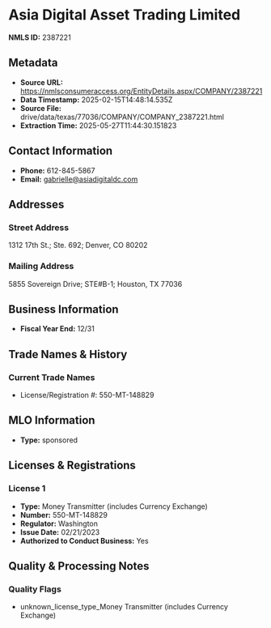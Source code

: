 # Asia Digital Asset Trading Limited

**NMLS ID:** 2387221

## Metadata
- **Source URL:** https://nmlsconsumeraccess.org/EntityDetails.aspx/COMPANY/2387221
- **Data Timestamp:** 2025-02-15T14:48:14.535Z
- **Source File:** drive/data/texas/77036/COMPANY/COMPANY_2387221.html
- **Extraction Time:** 2025-05-27T11:44:30.151823

## Contact Information
- **Phone:** 612-845-5867
- **Email:** gabrielle@asiadigitaldc.com

## Addresses
### Street Address
1312 17th St.; Ste. 692; Denver, CO 80202

### Mailing Address
5855 Sovereign Drive; STE#B-1; Houston, TX 77036

## Business Information
- **Fiscal Year End:** 12/31

## Trade Names & History
### Current Trade Names
- License/Registration #: 550-MT-148829

## MLO Information
- **Type:** sponsored

## Licenses & Registrations

### License 1
- **Type:** Money Transmitter (includes Currency Exchange)
- **Number:** 550-MT-148829
- **Regulator:** Washington
- **Issue Date:** 02/21/2023
- **Authorized to Conduct Business:** Yes

## Quality & Processing Notes
### Quality Flags
- unknown_license_type_Money Transmitter (includes Currency Exchange)

